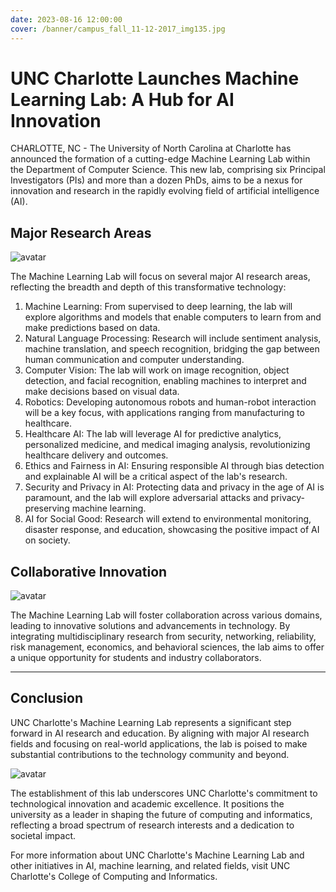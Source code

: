 ```yaml
---
date: 2023-08-16 12:00:00
cover: /banner/campus_fall_11-12-2017_img135.jpg
---
```


# UNC Charlotte Launches Machine Learning Lab: A Hub for AI Innovation

CHARLOTTE, NC - The University of North Carolina at Charlotte has announced the formation of a cutting-edge Machine Learning Lab within the Department of Computer Science. This new lab, comprising six Principal Investigators (PIs) and more than a dozen PhDs, aims to be a nexus for innovation and research in the rapidly evolving field of artificial intelligence (AI).

<!-- more -->

## Major Research Areas

![avatar](/pictures/computer-engineer-4.png)

The Machine Learning Lab will focus on several major AI research areas, reflecting the breadth and depth of this transformative technology:

1. Machine Learning: From supervised to deep learning, the lab will explore algorithms and models that enable computers to learn from and make predictions based on data.
2. Natural Language Processing: Research will include sentiment analysis, machine translation, and speech recognition, bridging the gap between human communication and computer understanding.
3. Computer Vision: The lab will work on image recognition, object detection, and facial recognition, enabling machines to interpret and make decisions based on visual data.
4. Robotics: Developing autonomous robots and human-robot interaction will be a key focus, with applications ranging from manufacturing to healthcare.
5. Healthcare AI: The lab will leverage AI for predictive analytics, personalized medicine, and medical imaging analysis, revolutionizing healthcare delivery and outcomes.
6. Ethics and Fairness in AI: Ensuring responsible AI through bias detection and explainable AI will be a critical aspect of the lab's research.
7. Security and Privacy in AI: Protecting data and privacy in the age of AI is paramount, and the lab will explore adversarial attacks and privacy-preserving machine learning.
8. AI for Social Good: Research will extend to environmental monitoring, disaster response, and education, showcasing the positive impact of AI on society.

## Collaborative Innovation

![avatar](/pictures/computer-engineer-6.png)

The Machine Learning Lab will foster collaboration across various domains, leading to innovative solutions and advancements in technology. By integrating multidisciplinary research from security, networking, reliability, risk management, economics, and behavioral sciences, the lab aims to offer a unique opportunity for students and industry collaborators.

---

## Conclusion

UNC Charlotte's Machine Learning Lab represents a significant step forward in AI research and education. By aligning with major AI research fields and focusing on real-world applications, the lab is poised to make substantial contributions to the technology community and beyond.

![avatar](/pictures/computer-engineer-7.png)

The establishment of this lab underscores UNC Charlotte's commitment to technological innovation and academic excellence. It positions the university as a leader in shaping the future of computing and informatics, reflecting a broad spectrum of research interests and a dedication to societal impact.

For more information about UNC Charlotte's Machine Learning Lab and other initiatives in AI, machine learning, and related fields, visit UNC Charlotte's College of Computing and Informatics.
